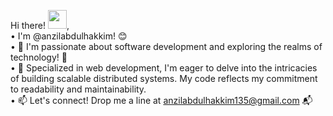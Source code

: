 Hi there! <img src="https://images.emojiterra.com/google/noto-emoji/unicode-15/animated/1f44b.gif" width="30" height="30">,<br>
• I'm @anzilabdulhakkim! 😊<br>
• 👀 I'm passionate about software development and exploring the realms of technology! 🚀<br>
• 🌱 Specialized in web development, I'm eager to delve into the intricacies of building scalable distributed systems. My code reflects my commitment to readability and maintainability.<br>
• 📫 Let's connect! Drop me a line at anzilabdulhakkim135@gmail.com 📬
